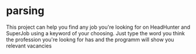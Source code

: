 # parsing

This project can help you find any job you're looking for on HeadHunter and SuperJob using a keyword of your choosing. 
Just type the word you think the profession you're lookng for has and the programm will show you relevant vacancies
